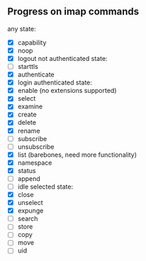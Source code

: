 ## Progress on imap commands

any state:
- [X] capability
- [X] noop
- [X] logout
not authenticated state:
- [ ] starttls
- [X] authenticate
- [X] login
authenticated state:
- [X] enable (no extensions supported)
- [X] select
- [X] examine
- [X] create
- [X] delete
- [X] rename
- [ ] subscribe
- [ ] unsubscribe
- [X] list (barebones, need more functionality)
- [X] namespace
- [X] status
- [ ] append
- [ ] idle
selected state:
- [X] close
- [X] unselect
- [X] expunge
- [ ] search
- [ ] store
- [ ] copy
- [ ] move
- [ ] uid
